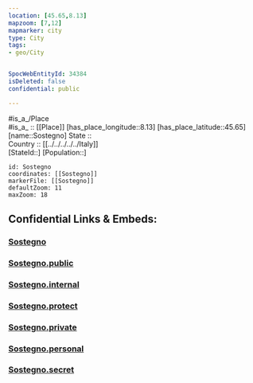 ```yaml
---
location: [45.65,8.13] 
mapzoom: [7,12] 
mapmarker: city 
type: City
tags:
- geo/City


SpocWebEntityId: 34384
isDeleted: false
confidential: public

---
```

#is_a_/Place  
#is_a_ :: [[Place]] 
[has_place_longitude::8.13] 
[has_place_latitude::45.65] 
[name::Sostegno] 
State ::  
Country :: [[../../../../../Italy]]  
[StateId::] 
[Population::] 



```leaflet
id: Sostegno
coordinates: [[Sostegno]] 
markerFile: [[Sostegno]] 
defaultZoom: 11 
maxZoom: 18
```


## Confidential Links & Embeds: 

### [Sostegno](/_Standards/Earth/Continent/Europe/Europe~South/Italy/regions~Italy/Piedmont/Biella.Province/City/Sostegno.md) 

### [Sostegno.public](/_public/Earth/Continent/Europe/Europe~South/Italy/regions~Italy/Piedmont/Biella.Province/City/Sostegno.public.md) 

### [Sostegno.internal](/_internal/Earth/Continent/Europe/Europe~South/Italy/regions~Italy/Piedmont/Biella.Province/City/Sostegno.internal.md) 

### [Sostegno.protect](/_protect/Earth/Continent/Europe/Europe~South/Italy/regions~Italy/Piedmont/Biella.Province/City/Sostegno.protect.md) 

### [Sostegno.private](/_private/Earth/Continent/Europe/Europe~South/Italy/regions~Italy/Piedmont/Biella.Province/City/Sostegno.private.md) 

### [Sostegno.personal](/_personal/Earth/Continent/Europe/Europe~South/Italy/regions~Italy/Piedmont/Biella.Province/City/Sostegno.personal.md) 

### [Sostegno.secret](/_secret/Earth/Continent/Europe/Europe~South/Italy/regions~Italy/Piedmont/Biella.Province/City/Sostegno.secret.md)

